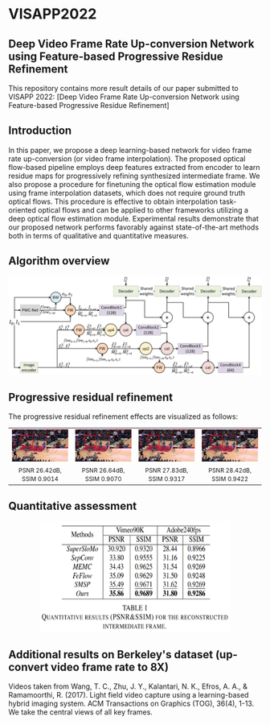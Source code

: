 # VISAPP2022
## Deep Video Frame Rate Up-conversion Network using Feature-based Progressive Residue Refinement
This repository contains more result details of our paper submitted to VISAPP 2022: [Deep Video Frame Rate Up-conversion Network using Feature-based Progressive Residue Refinement]

## Introduction
In this paper, we propose a deep learning-based network for video frame rate up-conversion (or video frame interpolation). The proposed optical flow-based pipeline employs deep features extracted from encoder to learn residue maps for progressively refining synthesized intermediate frame. We also propose a procedure for finetuning the optical flow estimation module using frame interpolation datasets, which does not require ground truth optical flows. This procedure is effective to obtain interpolation task-oriented optical flows and can be applied to other frameworks utilizing a deep optical flow estimation module. Experimental results demonstrate that our proposed network performs favorably against state-of-the-art methods both in terms of qualitative and quantitative measures.

## Algorithm overview
<img src='configs/architecture.png'/>


## Progressive residual refinement
The progressive residual refinement effects are visualized as follows:
<table border="0" cellpadding="0" cellspacing="0">
  <tbody>
    <tr>
    <td style="width: 380px; text-align: center;"><img title="" alt="pred1" src="configs/refinement/pred1.png"><br></td>
	  <td style="width: 380px; text-align: center;"><img title="" alt="pred2" src="configs/refinement/pred2.png"><br></td>
	  <td style="width: 380px; text-align: center;"><img title="" alt="pred3" src="configs/refinement/pred3.png"><br></td>
	  <td style="width: 380px; text-align: center;"><img title="" alt="pred4" src="configs/refinement/pred4.png"><br></td>

</small></td>
    </tr>
    <tr>
	  <td style="text-align: center;"><small>PSNR 26.42dB, SSIM 0.9014</small></td> 
  	  <td style="text-align: center;"><small>PSNR 26.64dB, SSIM 0.9070</small></td>
  	  <td style="text-align: center;"><small>PSNR 27.83dB, SSIM 0.9317</small></td> 
  	  <td style="text-align: center;"><small>PSNR 28.42dB, SSIM 0.9422</small></td> 
  	</tr>
  </tbody>
</table>

## Quantitative assessment
<p align="center">
  <img style="width: 380px; height: 220px;" src='configs/table-I.png'/>
</p>

## Additional results on Berkeley's dataset (up-convert video frame rate to 8X)
Videos taken from Wang, T. C., Zhu, J. Y., Kalantari, N. K., Efros, A. A., & Ramamoorthi, R. (2017). Light field video capture using a learning-based hybrid imaging system. ACM Transactions on Graphics (TOG), 36(4), 1-13. We take the central views of all key frames.




